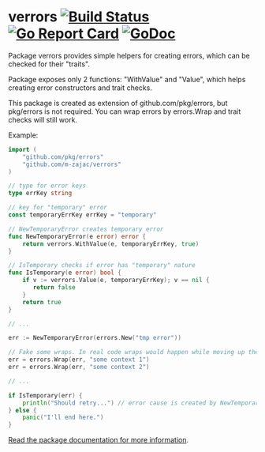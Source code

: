 # verrors [![Build Status](https://travis-ci.org/m-zajac/verrors.svg?branch=master)](https://travis-ci.org/m-zajac/verrors) [![Go Report Card](https://goreportcard.com/badge/github.com/m-zajac/verrors)](https://goreportcard.com/report/github.com/m-zajac/verrors) [![GoDoc](https://godoc.org/github.com/m-zajac/verrors?status.svg)](http://godoc.org/github.com/m-zajac/verrors)

Package verrors provides simple helpers for creating errors, which can be checked for their "traits".

Package exposes only 2 functions: "WithValue" and "Value", which helps creating error constructors and trait checks.

This package is created as extension of github.com/pkg/errors, but pkg/errors is not required. You can wrap errors by errors.Wrap and trait checks will still work.

Example:

```go
import (
    "github.com/pkg/errors"
    "github.com/m-zajac/verrors"
)

// type for error keys
type errKey string

// key for "temporary" error
const temporaryErrKey errKey = "temporary"

// NewTemporaryError creates temporary error
func NewTemporaryError(e error) error {
    return verrors.WithValue(e, temporaryErrKey, true)
}

// IsTemporary checks if error has "temporary" nature
func IsTemporary(e error) bool {
    if v := verrors.Value(e, temporaryErrKey); v == nil {
	   return false
    }
    return true
}

// ...

err := NewTemporaryError(errors.New("tmp error"))

// Fake some wraps. In real code wraps would happen while moving up the call stack.
err = errors.Wrap(err, "some context 1")
err = errors.Wrap(err, "some context 2")

// ...

if IsTemporary(err) {
    println("Should retry...") // error cause is created by NewTemporaryError, so this is the case
} else {
    panic("I'll end here.")
}
```

[Read the package documentation for more information](https://godoc.org/github.com/m-zajac/verrors).
